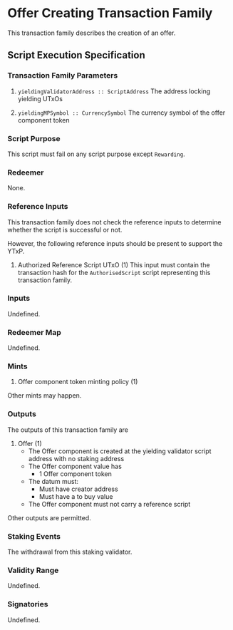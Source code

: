 # Offer Creating Transaction Family

This transaction family describes the creation of an offer.

## Script Execution Specification

### Transaction Family Parameters

1. `yieldingValidatorAddress :: ScriptAddress`
  The address locking yielding UTxOs

2. `yieldingMPSymbol :: CurrencySymbol`
  The currency symbol of the offer component token

### Script Purpose

This script must fail on any script purpose except `Rewarding`.

### Redeemer

None.

### Reference Inputs

This transaction family does not check the reference inputs to determine whether the script is successful or not.

However, the following reference inputs should be present to support the YTxP.

1. Authorized Reference Script UTxO (1)
This input must contain the transaction hash for the `AuthorisedScript` script representing this transaction family.

### Inputs

Undefined.

### Redeemer Map

Undefined.

### Mints

1. Offer component token minting policy (1)

Other mints may happen.

### Outputs

The outputs of this transaction family are

1. Offer (1)
    - The Offer component is created at the yielding validator script address with no staking address
    - The Offer component value has
      - 1 Offer component token
    - The datum must:
      - Must have creator address
      - Must have a to buy value
    - The Offer component must not carry a reference script

Other outputs are permitted.

### Staking Events

The withdrawal from this staking validator.

### Validity Range

Undefined.

### Signatories

Undefined.
